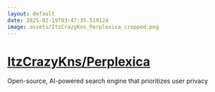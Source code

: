 ```yaml
---
layout: default
date: 2025-02-19T03:47:35.519124
image: assets/ItzCrazyKns_Perplexica_cropped.png
---
```


# [ItzCrazyKns/Perplexica](https://github.com/ItzCrazyKns/Perplexica)

Open-source, AI-powered search engine that prioritizes user privacy 
